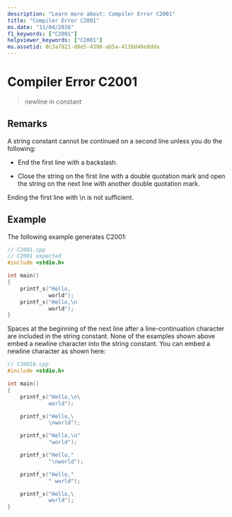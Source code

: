 ```yaml
---
description: "Learn more about: Compiler Error C2001"
title: "Compiler Error C2001"
ms.date: "11/04/2016"
f1_keywords: ["C2001"]
helpviewer_keywords: ["C2001"]
ms.assetid: 0c3a7821-d8e5-4398-ab5a-4116d46e8dda
---
```

# Compiler Error C2001

> newline in constant

## Remarks

A string constant cannot be continued on a second line unless you do the following:

- End the first line with a backslash.

- Close the string on the first line with a double quotation mark and open the string on the next line with another double quotation mark.

Ending the first line with \n is not sufficient.

## Example

The following example generates C2001:

```cpp
// C2001.cpp
// C2001 expected
#include <stdio.h>

int main()
{
    printf_s("Hello,
             world");
    printf_s("Hello,\n
             world");
}
```

Spaces at the beginning of the next line after a line-continuation character are included in the string constant. None of the examples shown above embed a newline character into the string constant. You can embed a newline character as shown here:

```cpp
// C2001b.cpp
#include <stdio.h>

int main()
{
    printf_s("Hello,\n\
             world");

    printf_s("Hello,\
             \nworld");

    printf_s("Hello,\n"
             "world");

    printf_s("Hello,"
             "\nworld");

    printf_s("Hello,"
             " world");

    printf_s("Hello,\
             world");
}
```
